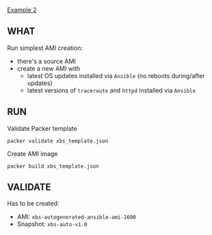 [Example 2](https://luktom.net/en/e1497-how-to-update-centos-rhel-using-ansible)

## WHAT

Run simplest AMI creation:
- there's a source AMI  
- create a new AMI with 
    - latest OS updates installed via `Ansible` (no reboots during/after updates)
    - latest versions of `traceroute` and `httpd` installed via `Ansible`

## RUN

Validate Packer template
```
packer validate xbs_template.json
```

Create AMI image
```
packer build xbs_template.json
```

## VALIDATE

Has to be created:
- AMI: `xbs-autogenerated-ansible-ami-1600`
- Snapshot: `xbs-auto-v1.0`
